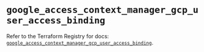 # `google_access_context_manager_gcp_user_access_binding`

Refer to the Terraform Registry for docs: [`google_access_context_manager_gcp_user_access_binding`](https://registry.terraform.io/providers/hashicorp/google-beta/5.15.0/docs/resources/google_access_context_manager_gcp_user_access_binding).
